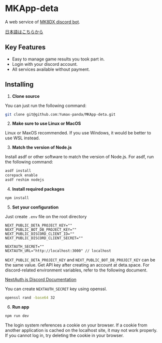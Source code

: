 # MKApp-deta

A web service of [MK8DX discord bot](https://discord.com/oauth2/authorize?client_id=1038322985146273853&permissions=854027660408&scope=bot%20applications.commands).

[日本語はこちらから](/README_Ja.md)

## Key Features

- Easy to manage game results you took part in.
- Login with your discord account.
- All services available without payment.

## Installing

1. **Clone source**

You can just run the following command:

```bash
git clone git@github.com:Yumax-panda/MKApp-deta.git
```

2. **Make sure to use Linux or MacOS**

Linux or MaxOS recommended. If you use Windows, it would be better to use WSL instead.

3. **Match the version of Node.js**

Install asdf or other software to match the version of Node.js. For asdf, run the following command:

```bash
asdf install
corepack enable
asdf reshim nodejs
```

4. **Install required packages**

```bash
npm install
```

5. **Set your configuration**

Just create `.env` file on the root directory

```env
NEXT_PUBLIC_DETA_PROJECT_KEY=""
NEXT_PUBLIC_BOT_DB_PROJECT_KEY=""
NEXT_PUBLIC_DISCORD_CLIENT_ID=""
NEXT_PUBLIC_DISCORD_CLIENT_SECRET=""

NEXTAUTH_SECRET=""
NEXTAUTH_URL="http://localhost:3000" // localhost
```

`NEXT_PUBLIC_DETA_PROJECT_KEY` and `NEXT_PUBLIC_BOT_DB_PROJECT_KEY` can be the same value. Get API key after creating an account at deta.space. For discord-related environment variables, refer to the following document.

[NextAuth.js Discord Documentation](https://next-auth.js.org/providers/discord)

You can create `NEXTAUTH_SECRET` key using openssl.

```bash
openssl rand -base64 32
```

6. **Run app**

```bash
npm run dev
```

The login system references a cookie on your browser. If a cookie from another application is cached on the localhost site, it may not work properly. If you cannot log in, try deleting the cookie in your browser.
